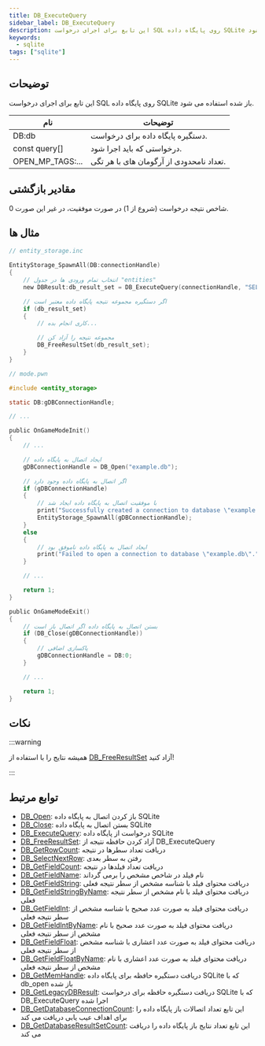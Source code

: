 ```yaml
---
title: DB_ExecuteQuery
sidebar_label: DB_ExecuteQuery
description: این تابع برای اجرای درخواست SQL روی پایگاه داده SQLite باز شده استفاده می شود.
keywords:
  - sqlite
tags: ["sqlite"]
---
```


## توضیحات

این تابع برای اجرای درخواست SQL روی پایگاه داده SQLite باز شده استفاده می شود.

| نام             | توضیحات                                |
| ---------------- | ------------------------------------------ |
| DB:db            | دستگیره پایگاه داده برای درخواست.              |
| const query[]    | درخواستی که باید اجرا شود.                      |
| OPEN_MP_TAGS:... | تعداد نامحدودی از آرگومان های با هر تگی. |

## مقادیر بازگشتی

شاخص نتیجه درخواست (شروع از 1) در صورت موفقیت، در غیر این صورت 0.

## مثال ها

```c
// entity_storage.inc

EntityStorage_SpawnAll(DB:connectionHandle)
{
    // انتخاب تمام ورودی ها در جدول "entities"
    new DBResult:db_result_set = DB_ExecuteQuery(connectionHandle, "SELECT * FROM `entities`");

    // اگر دستگیره مجموعه نتیجه پایگاه داده معتبر است
    if (db_result_set)
    {
        // کاری انجام بده...

        // مجموعه نتیجه را آزاد کن
        DB_FreeResultSet(db_result_set);
    }
}
```

```c
// mode.pwn

#include <entity_storage>

static DB:gDBConnectionHandle;

// ...

public OnGameModeInit()
{
    // ...

    // ایجاد اتصال به پایگاه داده
    gDBConnectionHandle = DB_Open("example.db");

    // اگر اتصال به پایگاه داده وجود دارد
    if (gDBConnectionHandle)
    {
        // با موفقیت اتصال به پایگاه داده ایجاد شد
        print("Successfully created a connection to database \"example.db\".");
        EntityStorage_SpawnAll(gDBConnectionHandle);
    }
    else
    {
        // ایجاد اتصال به پایگاه داده ناموفق بود
        print("Failed to open a connection to database \"example.db\".");
    }

    // ...

    return 1;
}

public OnGameModeExit()
{
    // بستن اتصال به پایگاه داده اگر اتصال باز است
    if (DB_Close(gDBConnectionHandle))
    {
        // پاکسازی اضافی
        gDBConnectionHandle = DB:0;
    }

    // ...

    return 1;
}
```

## نکات

:::warning

همیشه نتایج را با استفاده از [DB_FreeResultSet](DB_FreeResultSet) آزاد کنید!

:::

## توابع مرتبط

- [DB_Open](DB_Open): باز کردن اتصال به پایگاه داده SQLite
- [DB_Close](DB_Close): بستن اتصال به پایگاه داده SQLite
- [DB_ExecuteQuery](DB_ExecuteQuery): درخواست از پایگاه داده SQLite
- [DB_FreeResultSet](DB_FreeResultSet): آزاد کردن حافظه نتیجه از DB_ExecuteQuery
- [DB_GetRowCount](DB_GetRowCount): دریافت تعداد سطرها در نتیجه
- [DB_SelectNextRow](DB_SelectNextRow): رفتن به سطر بعدی
- [DB_GetFieldCount](DB_GetFieldCount): دریافت تعداد فیلدها در نتیجه
- [DB_GetFieldName](DB_GetFieldName): نام فیلد در شاخص مشخص را برمی گرداند
- [DB_GetFieldString](DB_GetFieldString): دریافت محتوای فیلد با شناسه مشخص از سطر نتیجه فعلی
- [DB_GetFieldStringByName](DB_GetFieldStringByName): دریافت محتوای فیلد با نام مشخص از سطر نتیجه فعلی
- [DB_GetFieldInt](DB_GetFieldInt): دریافت محتوای فیلد به صورت عدد صحیح با شناسه مشخص از سطر نتیجه فعلی
- [DB_GetFieldIntByName](DB_GetFieldIntByName): دریافت محتوای فیلد به صورت عدد صحیح با نام مشخص از سطر نتیجه فعلی
- [DB_GetFieldFloat](DB_GetFieldFloat): دریافت محتوای فیلد به صورت عدد اعشاری با شناسه مشخص از سطر نتیجه فعلی
- [DB_GetFieldFloatByName](DB_GetFieldFloatByName): دریافت محتوای فیلد به صورت عدد اعشاری با نام مشخص از سطر نتیجه فعلی
- [DB_GetMemHandle](DB_GetMemHandle): دریافت دستگیره حافظه برای پایگاه داده SQLite که با db_open باز شده
- [DB_GetLegacyDBResult](DB_GetLegacyDBResult): دریافت دستگیره حافظه برای درخواست SQLite که با DB_ExecuteQuery اجرا شده
- [DB_GetDatabaseConnectionCount](DB_GetDatabaseConnectionCount): این تابع تعداد اتصالات باز پایگاه داده را برای اهداف عیب یابی دریافت می کند
- [DB_GetDatabaseResultSetCount](DB_GetDatabaseResultSetCount): این تابع تعداد نتایج باز پایگاه داده را دریافت می کند